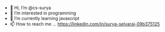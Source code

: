 - 👋 Hi, I’m @cs-surya
- 👀 I’m interested in programming
- 🌱 I’m currently learning javascript
- 📫 How to reach me ... https://linkedin.com/in/surya-selvaraj-09b375125

<!---
cs-surya/cs-surya is a ✨ special ✨ repository because its `README.md` (this file) appears on your GitHub profile.
You can click the Preview link to take a look at your changes.
--->
